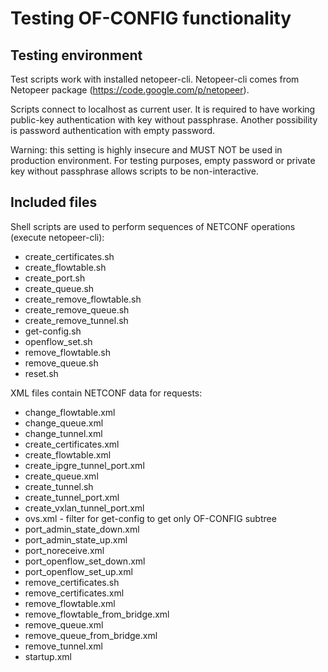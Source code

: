 Testing OF-CONFIG functionality
===============================

Testing environment
-------------------

Test scripts work with installed netopeer-cli. Netopeer-cli comes from Netopeer package  (https://code.google.com/p/netopeer).

Scripts connect to localhost as current user.
It is required to have working public-key authentication
with key without passphrase. Another possibility is password authentication with
empty password.

Warning: this setting is highly insecure and MUST NOT be used in production environment.
For testing purposes, empty password or private key without passphrase allows scripts
to be non-interactive.

Included files
--------------

Shell scripts are used to perform sequences of NETCONF operations (execute netopeer-cli):

  * create_certificates.sh
  * create_flowtable.sh
  * create_port.sh
  * create_queue.sh
  * create_remove_flowtable.sh
  * create_remove_queue.sh
  * create_remove_tunnel.sh
  * get-config.sh
  * openflow_set.sh
  * remove_flowtable.sh
  * remove_queue.sh
  * reset.sh

XML files contain NETCONF data for requests:

  * change_flowtable.xml
  * change_queue.xml
  * change_tunnel.xml
  * create_certificates.xml
  * create_flowtable.xml
  * create_ipgre_tunnel_port.xml
  * create_queue.xml
  * create_tunnel.sh
  * create_tunnel_port.xml
  * create_vxlan_tunnel_port.xml
  * ovs.xml - filter for get-config to get only OF-CONFIG subtree
  * port_admin_state_down.xml
  * port_admin_state_up.xml
  * port_noreceive.xml
  * port_openflow_set_down.xml
  * port_openflow_set_up.xml
  * remove_certificates.sh
  * remove_certificates.xml
  * remove_flowtable.xml
  * remove_flowtable_from_bridge.xml
  * remove_queue.xml
  * remove_queue_from_bridge.xml
  * remove_tunnel.xml
  * startup.xml

